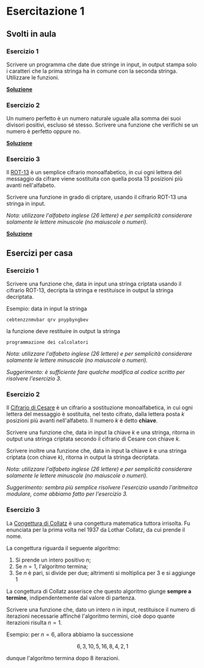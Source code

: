 # Esercitazione 1

## Svolti in aula

### Esercizio 1
Scrivere un programma che date due stringe in input, in output stampa solo i
caratteri che la prima stringa ha in comune con la seconda stringa.
Utilizzare le funzioni.

**[Soluzione](src/filter.py)**

### Esercizio 2
Un numero perfetto è un numero naturale uguale alla somma dei suoi divisori
positivi, escluso sé stesso. Scrivere una funzione che verifichi se un numero è
perfetto oppure no.

**[Soluzione](src/perfetto.py)**

### Esercizio 3
Il [ROT-13](https://en.wikipedia.org/wiki/ROT13) è un semplice cifrario monoalfabetico,
in cui ogni lettera del messaggio da cifrare viene sostituita con quella posta
13 posizioni più avanti nell'alfabeto.

Scrivere una funzione in grado di criptare, usando il cifrario ROT-13 una stringa in input. 

_Nota: utilizzare l'alfabeto inglese (26 lettere) e per semplicità considerare
solamente le lettere minuscole (no maiuscole o numeri)._

**[Soluzione](src/rot13.py)**

## Esercizi per casa

### Esercizio 1
Scrivere una funzione che, data in input una stringa criptata usando il cifrario
ROT-13, decripta la stringa e restituisce in output la stringa decriptata.

Esempio: data in input la stringa
```
cebtenzznmvbar qrv pnypbyngbev
```
la funzione deve restituire in output la stringa
```
programmazione dei calcolatori
```
_Nota: utilizzare l'alfabeto inglese (26 lettere) e per semplicità considerare
solamente le lettere minuscole (no maiuscole o numeri)._

*Suggerimento: è sufficiente fare qualche modifica al codice scritto per
risolvere l'esercizio 3.*

### Esercizio 2
Il [Cifrario di Cesare](https://en.wikipedia.org/wiki/Caesar_cipher) è un
cifrario a sostituzione monoalfabetica, in cui ogni lettera del messaggio
è sostituita, nel testo cifrato, dalla lettera posta $k$ posizioni più avanti
nell'alfabeto. Il numero $k$ è detto **chiave**. 

Scrivere una funzione che, data in input la chiave $k$ e una stringa, ritorna
in output una stringa criptata secondo il cifrario di Cesare con chiave $k$.

Scrivere inoltre una funzione che, data in input la chiave $k$ e una stringa
criptata (con chiave $k$), ritorna in output la stringa decriptata.

_Nota: utilizzare l'alfabeto inglese (26 lettere) e per semplicità considerare
solamente le lettere minuscole (no maiuscole o numeri)._

*Suggerimento: sembra più semplice risolvere l'esercizio usando l'aritmeitca
modulare, come abbiamo fatto per l'esercizio 3.*

### Esercizio 3
La [Congettura di Collatz](https://en.wikipedia.org/wiki/Collatz_conjecture) è
una congettura matematica tuttora irrisolta. Fu enunciata per la prima volta
nel 1937 da Lothar Collatz, da cui prende il nome.

La congettura riguarda il seguente algoritmo:

1. Si prende un intero positivo $n$;
2. Se $n=1$, l'algoritmo termina;
3. Se $n$ è pari, si divide per due; altrimenti si moltiplica per $3$ e si
   aggiunge $1$

La congettura di Collatz asserisce che questo algoritmo giunge **sempre a termine**,
indipendentemente dal valore di partenza.

Scrivere una funzione che, dato un intero $n$ in input, restituisce il numero di
iterazioni necessarie affinché l'algoritmo termini, cioè dopo quante iterazioni
risulta $n=1$.

Esempio: per $n=6$, allora abbiamo la successione

$$
6,3,10,5,16,8,4,2,1
$$

dunque l'algoritmo termina dopo $8$ iterazioni.
